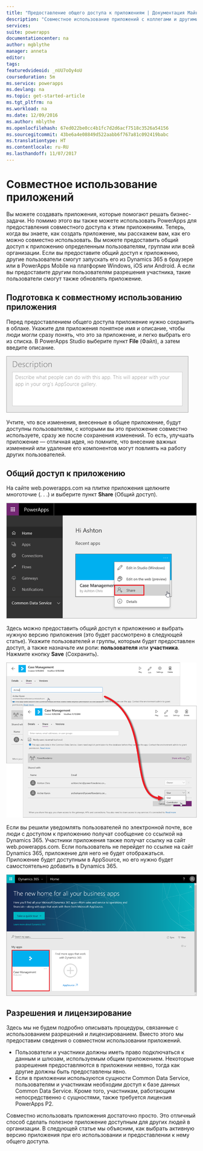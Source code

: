 ```yaml
---
title: "Предоставление общего доступа к приложениям | Документация Майкрософт"
description: "Совместное использование приложений с коллегами и другими пользователями"
services: 
suite: powerapps
documentationcenter: na
author: mgblythe
manager: anneta
editor: 
tags: 
featuredvideoid: _nUU7oOy4oU
courseduration: 5m
ms.service: powerapps
ms.devlang: na
ms.topic: get-started-article
ms.tgt_pltfrm: na
ms.workload: na
ms.date: 12/09/2016
ms.author: mblythe
ms.openlocfilehash: 67ed022be0cc4b1fc7d2d6acf7518c3526a54156
ms.sourcegitcommit: 43be6a4e08849d522aabb6f767a81c092419babc
ms.translationtype: HT
ms.contentlocale: ru-RU
ms.lasthandoff: 11/07/2017
---
```

# <a name="share-your-apps"></a>Совместное использование приложений
Вы можете создавать приложения, которые помогают решать бизнес-задачи. Но помимо этого вы также можете использовать PowerApps для предоставления совместного доступа к этим приложениям. Теперь, когда вы знаете, как создать приложение, мы расскажем вам, как его можно совместно использовать. Вы можете предоставить общий доступ к приложению определенным пользователям, группам или всей организации. Если вы предоставите общий доступ к приложению, другие пользователи смогут запускать его из Dynamics 365 в браузере или в PowerApps Mobile на платформе Windows, iOS или Android. А если вы предоставите другим пользователям разрешения участника, такие пользователи смогут также обновлять приложение.

## <a name="prepare-to-share-an-app"></a>Подготовка к совместному использованию приложения
Перед предоставлением общего доступа приложение нужно сохранить в облаке. Укажите для приложения понятное имя и описание, чтобы люди могли сразу понять, что это за приложение, и легко выбрать его из списка. В PowerApps Studio выберите пункт **File** (Файл), а затем введите описание.

![Добавление описания](./media/learning-manage-share-apps/app-description.png)

Учтите, что все изменения, внесенные в общее приложение, будут доступны пользователям, с которыми вы это приложение совместно используете, сразу же после сохранения изменений. То есть, улучшать приложение — отличная идея, но помните, что внесение важных изменений или удаление его компонентов могут повлиять на работу других пользователей.

## <a name="share-an-app"></a>Общий доступ к приложению
На сайте web.powerapps.com на плитке приложения щелкните многоточие (. . .) и выберите пункт **Share** (Общий доступ).

![Предоставление общего доступа к приложению на сайте powerapps.com](./media/learning-manage-share-apps/share-app.png)

Здесь можно предоставить общий доступ к приложению и выбрать нужную версию приложения (это будет рассмотрено в следующей статье). Укажите пользователей и группы, которым будет предоставлен доступ, а также назначьте им роли: **пользователя** или **участника**. Нажмите кнопку **Save** (Сохранить).

![Выбор пользователей и групп](./media/learning-manage-share-apps/select-users.png)

Если вы решили уведомлять пользователей по электронной почте, все люди с доступом к приложению получат сообщение со ссылкой на Dynamics 365. Участники приложения также получат ссылку на сайт web.powerapps.com.  Если пользователь не перейдет по ссылке на сайт Dynamics 365, приложение для него не будет отображаться. Приложение будет доступным в AppSource, но его нужно будет самостоятельно добавить в Dynamics 365.

![Добавление в Dynamics 365](./media/learning-manage-share-apps/dynamics-365.png)

## <a name="permissions-and-licensing"></a>Разрешения и лицензирование
Здесь мы не будем подробно описывать процедуры, связанные с использованием разрешений и лицензированием. Вместо этого мы предоставим сведения о совместном использовании приложений.

* Пользователи и участники должны иметь право подключаться к данным и шлюзам, используемым общим приложением. Некоторые разрешения предоставляются в приложении неявно, тогда как другие должны быть предоставлены явно.
* Если в приложении используются сущности Common Data Service, пользователям и участникам необходим доступ к базе данных Common Data Service. Кроме того, участникам, работающим непосредственно с сущностями, также требуется лицензия PowerApps P2.

Совместно использовать приложения достаточно просто. Это отличный способ сделать полезное приложение доступным для других людей в организации. В следующей статье мы объясним, как выбрать активную версию приложения при его использовании и предоставлении к нему общего доступа.

